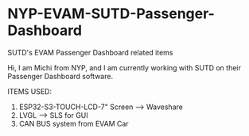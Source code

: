 # NYP-EVAM-SUTD-Passenger-Dashboard
SUTD's EVAM Passenger Dashboard related items

Hi, I am Michi from NYP, and I am currently working with SUTD on their Passenger Dashboard software.

ITEMS USED:
1. ESP32-S3-TOUCH-LCD-7" Screen --> Waveshare
2. LVGL --> SLS for GUI
3. CAN BUS system from EVAM Car
